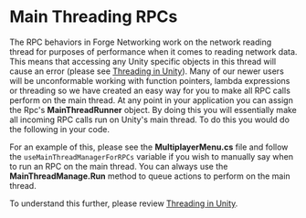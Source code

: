 # Main Threading RPCs

The RPC behaviors in Forge Networking work on the network reading thread for purposes of performance when it comes to reading network data. This means that accessing any Unity specific objects in this thread will cause an error \(please see [Threading in Unity](https://github.com/andreivreja/ForgeNetworkingRemastered/tree/3e106b6d53966d4ac3b3490b277edc6696d12aeb/UnityIntegration/threading-in-unity.md)\). Many of our newer users will be unconformable working with function pointers, lambda expressions or threading so we have created an easy way for you to make all RPC calls perform on the main thread. At any point in your application you can assign the Rpc's **MainThreadRunner** object. By doing this you will essentially make all incoming RPC calls run on Unity's main thread. To do this you would do the following in your code.

For an example of this, please see the **MultiplayerMenu.cs** file and follow the `useMainThreadManagerForRPCs` variable if you wish to manually say when to run an RPC on the main thread. You can always use the **MainThreadManage.Run** method to queue actions to perform on the main thread.

To understand this further, please review [Threading in Unity](https://github.com/andreivreja/ForgeNetworkingRemastered/tree/3e106b6d53966d4ac3b3490b277edc6696d12aeb/UnityIntegration/threading-in-unity.md).

